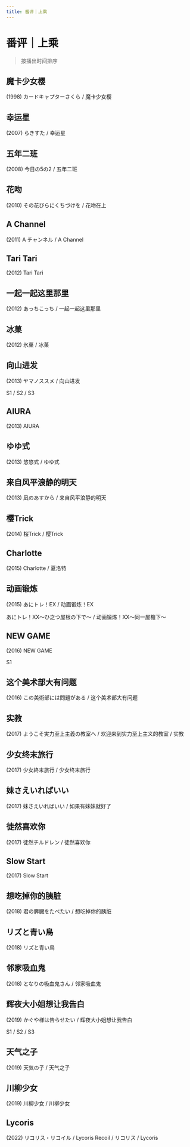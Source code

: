 ```yaml
---
title: 番评｜上乘
---
```


# 番评｜上乘

> 按播出时间排序

## 魔卡少女樱

(1998) カードキャプターさくら / 魔卡少女樱

## 幸运星

(2007) らきすた / 幸运星

## 五年二班

(2008) 今日の5の2 / 五年二班

## 花吻

(2010) その花びらにくちづけを / 花吻在上

## A Channel

(2011) A チャンネル / A Channel

## Tari Tari

(2012) Tari Tari

## 一起一起这里那里

(2012) あっちこっち / 一起一起这里那里

## 冰菓

(2012) 氷菓 / 冰菓

## 向山进发

(2013) ヤマノススメ / 向山进发

S1 / S2 / S3

## AIURA

(2013) AIURA

## ゆゆ式

(2013) 悠悠式 / ゆゆ式

## 来自风平浪静的明天

(2013) 凪のあすから / 来自风平浪静的明天

## 樱Trick

(2014) 桜Trick / 樱Trick

## Charlotte

(2015) Charlotte / 夏洛特

## 动画锻炼

(2015) あにトレ！EX / 动画锻炼！EX

あにトレ！XX～ひ之つ屋根の下で～ / 动画锻炼！XX～同一屋檐下～

## NEW GAME

(2016) NEW GAME

S1

## 这个美术部大有问题

(2016) この美術部には問題がある / 这个美术部大有问题

## 实教

(2017) ようこそ実力至上主義の教室へ / 欢迎来到实力至上主义的教室 / 实教

## 少女终末旅行

(2017) 少女終末旅行 / 少女终末旅行

## 妹さえいればいい

(2017) 妹さえいればいい / 如果有妹妹就好了

## 徒然喜欢你

(2017) 徒然チルドレン / 徒然喜欢你

## Slow Start

(2017) Slow Start

## 想吃掉你的胰脏

(2018) 君の膵臓をたべたい / 想吃掉你的胰脏

## リズと青い鳥

(2018) リズと青い鳥

## 邻家吸血鬼

(2018) となりの吸血鬼さん / 邻家吸血鬼

## 辉夜大小姐想让我告白

(2019) かぐや様は告らせたい / 辉夜大小姐想让我告白

S1 / S2 / S3

## 天气之子

(2019) 天気の子 / 天气之子

## 川柳少女

(2019) 川柳少女 / 川柳少女

## Lycoris

(2022) リコリス・リコイル / Lycoris Recoil / リコリス / Lycoris
